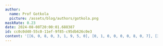 ```yaml
---
author:
  name: Prof Gotkola
  picture: /assets/blog/authors/gotkola.png
maskRate: 0.23
date: 2024-08-08T20:00:01.688387
id: cc0c0d40-55c0-11ef-9f85-c95db626c0e3
content: '[[6, 0, 8, 0, 3, 1, 9, 5, 0], [0, 1, 0, 0, 0, 0, 8, 0, 7], [3, 0, 5, 8, 7, 2, 0, 1, 6], [4, 3, 2, 7, 1, 9, 6, 8, 0], [1, 8, 6, 3, 4, 5, 7, 2, 9], [9, 5, 7, 2, 6, 8, 3, 4, 1], [7, 4, 9, 1, 0, 3, 2, 6, 0], [5, 2, 3, 6, 8, 7, 1, 9, 4], [0, 0, 0, 0, 2, 4, 5, 7, 3]]'
---
```

